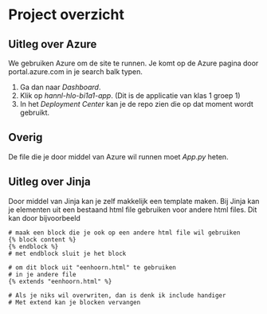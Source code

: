 # Project overzicht

## Uitleg over Azure
We gebruiken Azure om de site te runnen. Je komt op de Azure pagina door portal.azure.com in je search balk typen.
1. Ga dan naar *Dashboard*.
2. Klik op *hannl-hlo-bi1a1-app*. (Dit is de applicatie van klas 1 groep 1)
3. In het *Deployment Center*  kan je de repo zien die op dat moment wordt gebruikt.

## Overig
De file die je door middel van Azure wil runnen moet *App.py* heten.

## Uitleg over Jinja
Door middel van Jinja kan je zelf makkelijk een template maken.
Bij Jinja kan je elementen uit een bestaand html file gebruiken voor andere html files.
Dit kan door bijvoorbeeld
```Jinja
# maak een block die je ook op een andere html file wil gebruiken
{% block content %} 
{% endblock %}
# met endblock sluit je het block

# om dit block uit "eenhoorn.html" te gebruiken
# in je andere file
{% extends "eenhoorn.html" %}

# Als je niks wil overwriten, dan is denk ik include handiger
# Met extend kan je blocken vervangen
```

